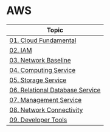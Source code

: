 # AWS

| Topic                                                                                                                                              |
| -------------------------------------------------------------------------------------------------------------------------------------------------- |
| [01. Cloud Fundamental](https://github.com/honi20/CloudWave/blob/main/AWS/01_Cloud_Fundamental/Cloud_Fundamental.md)                               |
| [02. IAM](https://github.com/honi20/CloudWave/blob/main/AWS/02_IAM/IAM.md)                                                                         |
| [03. Network Baseline](https://github.com/honi20/CloudWave/blob/main/AWS/03_Network_Baseline/Network_Baseline.md)                                  |
| [04. Computing Service](https://github.com/honi20/CloudWave/blob/main/AWS/04_Computing_Service/Computing_Service.md)                               |
| [05. Storage Service](https://github.com/honi20/CloudWave/blob/main/AWS/05_Storage_Service/Storage%20Service.md)                                   |
| [06. Relational Database Service](https://github.com/honi20/CloudWave/blob/main/AWS/06_Relational_Database_Service/Relational_Database_Service.md) |
| [07. Management Service](https://github.com/honi20/CloudWave/blob/main/AWS/07_Management_Service/Management_Service.md)                            |
| [08. Network Connectivity](https://github.com/honi20/CloudWave/blob/main/AWS/08_Network_Connectivity/Network_Connectivity.md)                      |
| [09. Developer Tools](https://github.com/honi20/CloudWave/blob/main/AWS/09_Developer_Tools/Developer_Tools.md)                                     |
